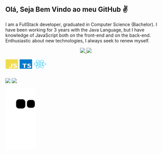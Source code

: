 ## Olá, Seja Bem Vindo ao meu GitHub ✌

I am a FullStack developer, graduated in Computer Science (Bachelor). I have
been working for 3 years with the Java Language, but I have knowledge of
JavaScript both on the front-end and on the back-end. Enthusiastic about new
technologies, I always seek to renew myself.

<div align="center">
  <a href="https://github.com/gjmedeiros">
    <img
      height="180em"
      src="https://github-readme-stats.vercel.app/api?username=gjmedeiros&show_icons=true&theme=radical"
    />
    <img
      height="180em"
      src="https://github-readme-stats.vercel.app/api/top-langs/?username=gjmedeiros&layout=compact&&theme=radical"
    />
  </a>
</div>

<div style="display: inline_block">
  <br />
  <img
    align="center"
    alt="Js"
    height="30"
    width="40"
    src="https://raw.githubusercontent.com/devicons/devicon/master/icons/javascript/javascript-plain.svg"
  />
  <img
    align="center"
    alt="Ts"
    height="30"
    width="40"
    src="https://raw.githubusercontent.com/devicons/devicon/master/icons/typescript/typescript-plain.svg"
  />
  <img
    align="center"
    alt="React"
    height="30"
    width="40"
    src="https://raw.githubusercontent.com/devicons/devicon/master/icons/react/react-original.svg"
  /
  <img
    align="center"
    alt="Java"
    height="30"
    width="40"
    src="https://cdn.jsdelivr.net/gh/devicons/devicon/icons/java/java-original.svg"
  />
</div>

##

<div>
  <a href="gabriel.m.goncalves@outlook.com"
    ><img
      src="https://img.shields.io/badge/Gmail-D14836?style=for-the-badge&logo=gmail&logoColor=white"
      target="_blank"
  /></a>
  <a
    href="https://www.linkedin.com/in/gabriel-medeiros-goncalves/"
    target="_blank"
    ><img
      src="https://img.shields.io/badge/-LinkedIn-%230077B5?style=for-the-badge&logo=linkedin&logoColor=white"
      target="_blank"
  /></a>
  
  ![Snake animation](https://github.com/gjmedeiros/gjmedeiros/blob/output/github-contribution-grid-snake.svg)
  
</div>

